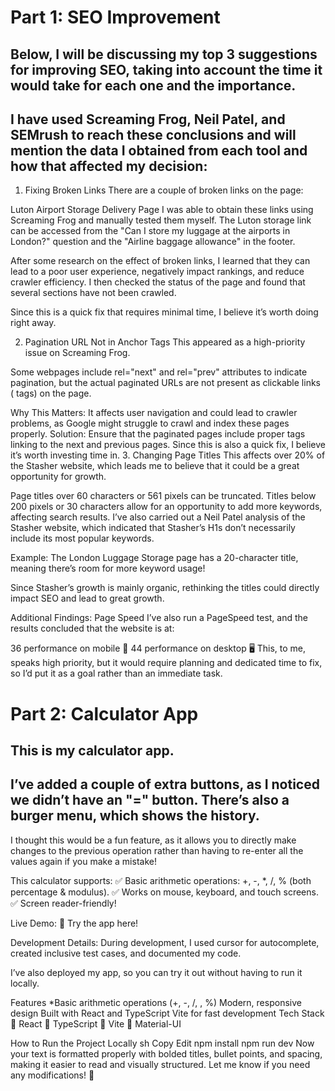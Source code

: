 # **Part 1: SEO Improvement**
## **Below, I will be discussing my top 3 suggestions for improving SEO, taking into account the time it would take for each one and the importance.**
## **I have used Screaming Frog, Neil Patel, and SEMrush to reach these conclusions and will mention the data I obtained from each tool and how that affected my decision:**

1. Fixing Broken Links
There are a couple of broken links on the page:

Luton Airport Storage
Delivery Page
I was able to obtain these links using Screaming Frog and manually tested them myself. The Luton storage link can be accessed from the "Can I store my luggage at the airports in London?" question and the "Airline baggage allowance" in the footer.

After some research on the effect of broken links, I learned that they can lead to a poor user experience, negatively impact rankings, and reduce crawler efficiency. I then checked the status of the page and found that several sections have not been crawled.

Since this is a quick fix that requires minimal time, I believe it’s worth doing right away.

2. Pagination URL Not in Anchor Tags
This appeared as a high-priority issue on Screaming Frog.

Some webpages include rel="next" and rel="prev" attributes to indicate pagination, but the actual paginated URLs are not present as clickable links (<a> tags) on the page.

Why This Matters:
It affects user navigation and could lead to crawler problems, as Google might struggle to crawl and index these pages properly.
Solution:
Ensure that the paginated pages include proper <a> tags linking to the next and previous pages.
Since this is also a quick fix, I believe it’s worth investing time in.
3. Changing Page Titles
This affects over 20% of the Stasher website, which leads me to believe that it could be a great opportunity for growth.

Page titles over 60 characters or 561 pixels can be truncated.
Titles below 200 pixels or 30 characters allow for an opportunity to add more keywords, affecting search results.
I’ve also carried out a Neil Patel analysis of the Stasher website, which indicated that Stasher’s H1s don’t necessarily include its most popular keywords.

Example:
The London Luggage Storage page has a 20-character title, meaning there’s room for more keyword usage!

Since Stasher’s growth is mainly organic, rethinking the titles could directly impact SEO and lead to great growth.

Additional Findings: Page Speed
I’ve also run a PageSpeed test, and the results concluded that the website is at:

36 performance on mobile 📱
44 performance on desktop 🖥️
This, to me, speaks high priority, but it would require planning and dedicated time to fix, so I’d put it as a goal rather than an immediate task.

# **Part 2: Calculator App**
## **This is my calculator app.**
## **I’ve added a couple of extra buttons, as I noticed we didn’t have an "=" button. There’s also a burger menu, which shows the history.**

I thought this would be a fun feature, as it allows you to directly make changes to the previous operation rather than having to re-enter all the values again if you make a mistake!

This calculator supports:
✅ Basic arithmetic operations: +, -, *, /, % (both percentage & modulus).
✅ Works on mouse, keyboard, and touch screens.
✅ Screen reader-friendly!

Live Demo:
🔗 Try the app here!

Development Details:
During development, I used cursor for autocomplete, created inclusive test cases, and documented my code.

I’ve also deployed my app, so you can try it out without having to run it locally.

Features
*Basic arithmetic operations (+, -, /, , %)
Modern, responsive design
Built with React and TypeScript
Vite for fast development
Tech Stack
🔹 React
🔹 TypeScript
🔹 Vite
🔹 Material-UI

How to Run the Project Locally
sh
Copy
Edit
npm install
npm run dev
Now your text is formatted properly with bolded titles, bullet points, and spacing, making it easier to read and visually structured. Let me know if you need any modifications! 🚀
